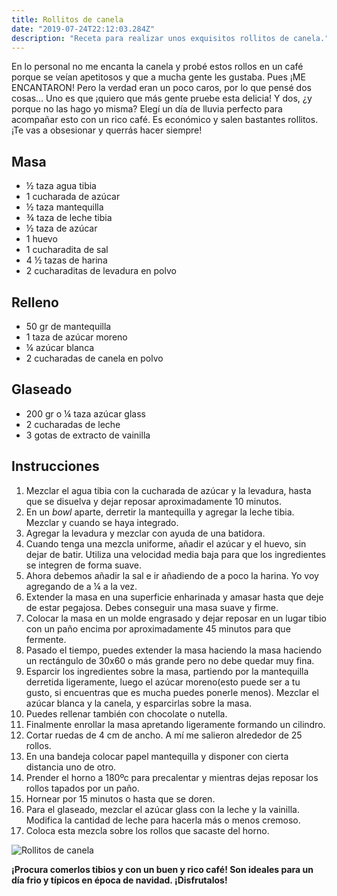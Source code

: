 ```yaml
---
title: Rollitos de canela
date: "2019-07-24T22:12:03.284Z"
description: "Receta para realizar unos exquisitos rollitos de canela."
---
```


En lo personal no me encanta la canela y probé estos rollos en un café porque se veían apetitosos y que a mucha gente les gustaba. Pues ¡ME ENCANTARON! Pero la verdad eran un poco caros, por lo que pensé dos cosas… Uno es que ¡quiero que más gente pruebe esta delicia! Y dos, ¿y porque no las hago yo misma? Elegí un día de lluvia perfecto para acompañar esto con un rico café. Es económico y salen bastantes rollitos. ¡Te vas a obsesionar y querrás hacer siempre!

## Masa

 - ½ taza agua tibia
 - 1 cucharada de azúcar
 - ½ taza mantequilla
 - ¾ taza de leche tibia
 - ½ taza de azúcar
 - 1 huevo
 - 1 cucharadita de sal
 - 4 ½ tazas de harina
 - 2 cucharaditas de levadura en polvo

## Relleno

 - 50 gr de mantequilla
 - 1 taza de azúcar moreno
 - ¼ azúcar blanca
 - 2 cucharadas de canela en polvo

## Glaseado

 - 200 gr o ¼ taza azúcar glass
 - 2 cucharadas de leche
 - 3 gotas de extracto de vainilla

## Instrucciones

 1. Mezclar el agua tibia con la cucharada de azúcar y la levadura, hasta que se disuelva y dejar reposar aproximadamente 10 minutos.
 2. En un *bowl* aparte, derretir la mantequilla y agregar la leche tibia. Mezclar y cuando se haya integrado.
 3. Agregar la levadura y mezclar con ayuda de una batidora.
 4. Cuando tenga una mezcla uniforme, añadir el azúcar y el huevo, sin dejar de batir. Utiliza una velocidad media baja para que los ingredientes se integren de forma suave.
 5. Ahora debemos añadir la sal e ir añadiendo de a poco la harina. Yo voy agregando de a ¼ a la vez.
 6. Extender la masa en una superficie enharinada y amasar hasta que deje de estar pegajosa. Debes conseguir una masa suave y firme.
 7. Colocar la masa en un molde engrasado y dejar reposar en un lugar tibio con un paño encima por aproximadamente 45 minutos para que fermente.
 8. Pasado el tiempo, puedes extender la masa haciendo la masa haciendo un rectángulo de 30x60 o más grande pero no debe quedar muy fina.
 9. Esparcir los ingredientes sobre la masa, partiendo por la mantequilla derretida ligeramente, luego el azúcar moreno(esto puede ser a tu gusto, si encuentras que es mucha puedes ponerle menos). Mezclar el azúcar blanca y la canela, y esparcirlas sobre la masa.
 10. Puedes rellenar también con chocolate o nutella.
 11. Finalmente enrollar la masa apretando ligeramente formando un cilindro.
 12. Cortar ruedas de 4 cm de ancho. A mí me salieron alrededor de 25 rollos.
 13. En una bandeja colocar papel mantequilla y disponer con cierta distancia uno de otro.
 14. Prender el horno a 180ºc para precalentar y mientras dejas reposar los rollos tapados por un paño.
 15. Hornear por 15 minutos o hasta que se doren.
 16. Para el glaseado, mezclar el azúcar glass con la leche y la vainilla. Modifica la cantidad de leche para hacerla más o menos cremoso.
 17. Coloca esta mezcla sobre los rollos que sacaste del horno.

![Rollitos de canela](./rollitos.png)

**¡Procura comerlos tibios y con un buen y rico café! Son ideales para un día frio y típicos en época de navidad. ¡Disfrutalos!**

